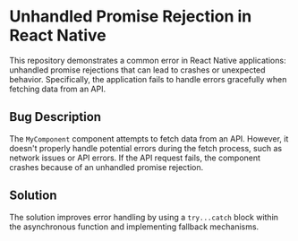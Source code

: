 # Unhandled Promise Rejection in React Native

This repository demonstrates a common error in React Native applications: unhandled promise rejections that can lead to crashes or unexpected behavior.  Specifically, the application fails to handle errors gracefully when fetching data from an API.

## Bug Description
The `MyComponent` component attempts to fetch data from an API. However, it doesn't properly handle potential errors during the fetch process, such as network issues or API errors.  If the API request fails, the component crashes because of an unhandled promise rejection.

## Solution
The solution improves error handling by using a `try...catch` block within the asynchronous function and implementing fallback mechanisms.